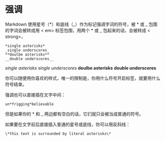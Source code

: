 # 强调
Markdown 使用星号（*）和底线（_）作为标记强调字词的符号，被 * 或 _ 包围的字词会被转成用 < em> 标签包围，用两个 * 或 _ 包起来的话，会被转成 < strong>，

    *single asterisks*
    _single underscores_
    **doulbe asterisks**
    __double underscores__


*single asterisks*
_single underscores_
**doulbe asterisks**
__double underscores__

你可以随便用你喜欢的样式，唯一的限制是，你用什么符号开启标签，就要用什么符号结束。

强调也可以直接插在文字中间：

    un*frigging*believable
但是如果你的 * 和 _ 两边都有空白的话，它们就只会被当成普通的符号。

如果要在文字前后直接插入普通的星号或底线，你可以用反斜线：

    \*this text is surrounded by literal asterisks\*
